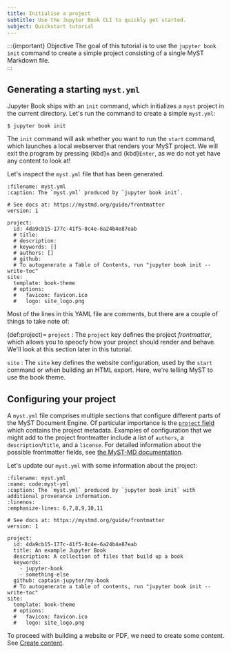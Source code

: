 ```yaml
---
title: Initialise a project
subtitle: Use the Jupyter Book CLI to quickly get started.
subject: Quickstart tutorial
---
```


:::{important} Objective
The goal of this tutorial is to use the `jupyter book init` command to create a simple project consisting of a single MyST Markdown file.  
:::

## Generating a starting `myst.yml`

Jupyter Book ships with an `init` command, which initializes a `myst` project in the current directory. Let's run the command to create a simple `myst.yml`:

```shell
$ jupyter book init
```

The `init` command will ask whether you want to run the `start` command, which launches a local webserver that renders your MyST project. We will exit the program by pressing {kbd}`n` and {kbd}`Enter`, as we do not yet have any content to look at!

Let's inspect the `myst.yml` file that has been generated.

```{code} yaml
:filename: myst.yml
:caption: The `myst.yml` produced by `jupyter book init`.

# See docs at: https://mystmd.org/guide/frontmatter
version: 1

project:
  id: 4da9cb15-177c-41f5-8c4e-6a24b4e87eab
  # title:
  # description:
  # keywords: []
  # authors: []
  # github:
  # To autogenerate a Table of Contents, run "jupyter book init --write-toc"
site:
  template: book-theme
  # options:
  #   favicon: favicon.ico
  #   logo: site_logo.png
```

Most of the lines in this YAML file are comments, but there are a couple of things to take note of:

(def:project)=
`project`
: The `project` key defines the project _frontmatter_, which allows you to speocfy how your project should render and behave. We'll look at this section later in this tutorial.

`site`
: The `site` key defines the website configuration, used by the `start` command or when building an HTML export. Here, we're telling MyST to use the book theme.

## Configuring your project

A `myst.yml` file comprises multiple sections that configure different parts of the MyST Document Engine. Of particular importance is the [`project` field](#def:project) which contains the project metadata. Examples of configuration that we might add to the project frontmatter include a list of `authors`, a `description`/`title`, and a `license`. For detailed information about the possible frontmatter fields, see [the MyST-MD documentation](xref:guide/frontmatter#available-frontmatter-fields).

Let's update our `myst.yml` with some information about the project:

```{code} yaml
:filename: myst.yml
:name: code:myst-yml
:caption: The `myst.yml` produced by `jupyter book init` with additional provenance information.
:linenos:
:emphasize-lines: 6,7,8,9,10,11

# See docs at: https://mystmd.org/guide/frontmatter
version: 1

project:
  id: 4da9cb15-177c-41f5-8c4e-6a24b4e87eab
  title: An example Jupyter Book
  description: A collection of files that build up a book
  keywords:
    - jupyter-book
    - something-else
  github: captain-jupyter/my-book
  # To autogenerate a table of contents, run "jupyter book init --write-toc"
site:
  template: book-theme
  # options:
  #   favicon: favicon.ico
  #   logo: site_logo.png
```

To proceed with building a website or PDF, we need to create some content. See [Create content](../authoring/create-content.md).
